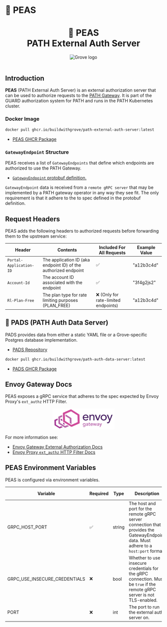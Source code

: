 # 🫛 PEAS

<div align="center">
<h1>🫛 PEAS<br/>PATH External Auth Server</h1>
<img src="https://storage.googleapis.com/grove-brand-assets/Presskit/Logo%20Joined-2.png" alt="Grove logo" width="500"/>
</div>
<br/>

## Introduction

**PEAS** (PATH External Auth Server) is an external authorization server that can be used to authorize requests to the [PATH Gateway](https://github.com/buildwithgrove/path). It is part of the GUARD authorization system for PATH and runs in the PATH Kubernetes cluster.

### Docker Image

```bash
docker pull ghcr.io/buildwithgrove/path-external-auth-server:latest
```

- [PEAS GHCR Package](https://github.com/orgs/buildwithgrove/packages/container/package/path-external-auth-server)

### `GatewayEndpoint` Structure

PEAS receives a list of `GatewayEndpoints` that define which endpoints are authorized to use the PATH Gateway.

- [`GatewayEndpoint` protobuf definition.](https://github.com/buildwithgrove/path-external-auth-server/blob/main/proto/gateway_endpoint.proto)

`GatewayEndpoint` data is received from a `remote gRPC server` that may be implemented by a PATH gateway operator in any way they see fit. The only requirement is that it adhere to the to spec defined in the protobuf definition.

## Request Headers

PEAS adds the following headers to authorized requests before forwarding them to the upstream service:

| Header                  | Contents                                                        | Included For All Requests            | Example Value |
| ----------------------- | --------------------------------------------------------------- | ------------------------------------ | ------------- |
| `Portal-Application-ID` | The application ID (aka endpoint ID) of the authorized endpoint | ✅                                   | "a12b3c4d"    |
| `Account-Id`            | The account ID associated with the endpoint                     | ✅                                   | "3f4g2js2"    |
| `Rl-Plan-Free`          | The plan type for rate limiting purposes (PLAN_FREE)            | ❌ (Only for rate-limited endpoints) | "a12b3c4d"    |

## 🐾 PADS (PATH Auth Data Server)

PADS provides data from either a static YAML file or a Grove-specific Postgres database implementation.

- [PADS Repository](https://github.com/buildwithgrove/path-auth-data-server)

```bash
docker pull ghcr.io/buildwithgrove/path-auth-data-server:latest
```

- [PADS GHCR Package](https://github.com/orgs/buildwithgrove/packages/container/package/path-auth-data-server)

## Envoy Gateway Docs

PEAS exposes a gRPC service that adheres to the spec expected by Envoy Proxy's `ext_authz` HTTP Filter.

<div align="center">
  <a href="https://www.envoyproxy.io/docs/envoy/latest/">
    <img src="https://raw.githubusercontent.com/cncf/artwork/refs/heads/main/projects/envoy/envoy-gateway/horizontal/color/envoy-gateway-horizontal-color.svg" alt="Envoy logo" width="200"/>
  </a>
</div>

For more information see:

- [Envoy Gateway External Authorization Docs](https://gateway.envoyproxy.io/docs/tasks/security/ext-auth/)
- [Envoy Proxy `ext_authz` HTTP Filter Docs](https://www.envoyproxy.io/docs/envoy/latest/configuration/http/http_filters/ext_authz_filter)

## PEAS Environment Variables

PEAS is configured via environment variables.

| Variable                      | Required | Type   | Description                                                                                                                          | Example          | Default Value |
| ----------------------------- | -------- | ------ | ------------------------------------------------------------------------------------------------------------------------------------ | ---------------- | ------------- |
| GRPC_HOST_PORT                | ✅       | string | The host and port for the remote gRPC server connection that provides the GatewayEndpoint data. Must adhere to a `host:port` format. | guard-pads:10002 | -             |
| GRPC_USE_INSECURE_CREDENTIALS | ❌       | bool   | Whether to use insecure credentials for the gRPC connection. Must be `true` if the remote gRPC server is not TLS-enabled.            | `true`           | `false`       |
| PORT                          | ❌       | int    | The port to run the external auth server on.                                                                                         | 10001            | 10001         |
